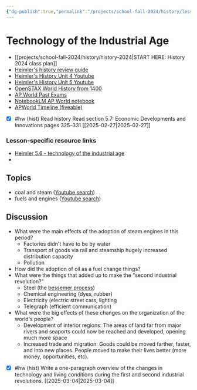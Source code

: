 ```yaml
---
{"dg-publish":true,"permalink":"/projects/school-fall-2024/history/lessons/industrial-tech/"}
---
```



#  Technology of the Industrial Age

- [[projects/school-fall-2024/history/history-2024\|START HERE: History 2024 class plan]]
- [Heimler's history review guide](https://resources.heimlershistory.com/products/ap-world-heimler-review-guide)
- [Heimler's History Unit 4 Youtube](https://www.youtube.com/playlist?list=PLEHRHjICEfDVG6osVMx-168RjRmHv7eby)
- [Heimler's History Unit 5 Youtube](https://www.youtube.com/playlist?list=PLEHRHjICEfDVqlm9W8s3LiDUJDF_M7eBv)
- [OpenSTAX World History from 1400](https://openstax.org/books/world-history-volume-2/pages/1-introduction)
- [AP World Past Exams](https://apcentral.collegeboard.org/courses/ap-world-history/exam/past-exam-questions)
- [NotebookLM AP World notebook](https://notebooklm.google.com/notebook/94b83796-38ce-42a3-b8c6-61630d55f2a2)
- [APWorld Timeline (fiveable)](https://library.fiveable.me/ap-world/faqs/ultimate-ap-world-timeline/blog/7wbnilPDIokeXB7TZ9e3)




- [x] #hw (hist) Read history  Read section 5.7: Economic Developments and Innovations pages 325–331 [[2025-02-27\|2025-02-27]]

### Lesson-specific resource links


- [Heimler 5.6 - technology of the industrial age](https://www.youtube.com/watch?v=1s7b-guOZ_8&list=PLEHRHjICEfDVqlm9W8s3LiDUJDF_M7eBv&index=5) 
-  

## Topics


- coal and steam ([Youtube search](https://www.youtube.com/results?search_query=coal%20and%20steam))
- fuels and engines ([Youtube search](https://www.youtube.com/results?search_query=fuels%20and%20engines))


## Discussion

- What were the main effects of the adoption of steam engines in this period?
    - Factories didn't have to be by water
    - Transport of goods via rail and steamship hugely increased distribution capacity
    - Pollution
- How did the adoption of oil as a fuel change things?
- What were the things that added up to make the "second industrial revolution?"
    - Steel (the [bessemer process](https://www.youtube.com/watch?v=dypdoLm4Rn8))
    - Chemical engineering (dyes, rubber)
    - Electricity (electric street cars, lighting
    - Telegraph (efficient communication)
- What were the big effects of these changes on the organization of the world's people?
    - Development of interior regions: The areas of land far from major rivers and seaports could now be reached and developed, opening much more space 
    - Increased trade and migration: Goods could be moved farther, faster, and into new places. People moved to make their lives better (more money, opportunities, etc).

- [x] #hw (hist) Write a one-paragraph overview of the changes in technology and living conditions during the first and second industrial revolutions.  [[2025-03-04\|2025-03-04]]
